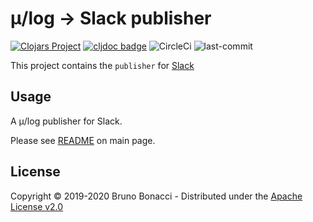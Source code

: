 # μ/log -> Slack publisher
[![Clojars Project](https://img.shields.io/clojars/v/com.brunobonacci/mulog.svg)](https://clojars.org/com.brunobonacci/mulog)  [![cljdoc badge](https://cljdoc.org/badge/com.brunobonacci/mulog)](https://cljdoc.org/d/com.brunobonacci/mulog/CURRENT) ![CircleCi](https://img.shields.io/circleci/project/BrunoBonacci/mulog.svg) ![last-commit](https://img.shields.io/github/last-commit/BrunoBonacci/mulog.svg)

This project contains the `publisher` for [Slack](https://slack.com/)


## Usage

A μ/log publisher for Slack.

Please see [README](../README.md#slack-publisher) on main page.


## License

Copyright © 2019-2020 Bruno Bonacci - Distributed under the [Apache License v2.0](http://www.apache.org/licenses/LICENSE-2.0)
